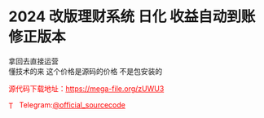 # 2024 改版理财系统 日化  收益自动到账 修正版本

拿回去直接运营<br>懂技术的来 这个价格是源码的价格 不是包安装的<br>


<p style="color: red;">源代码下载地址：<a href="https://mega-file.org/zUWU3" style="color: red;">https://mega-file.org/zUWU3</a></p><p style="color: red;"><img src="https://cdn-icons-png.flaticon.com/512/2111/2111646.png" alt="Telegram Icon" style="width: 16px; vertical-align: middle; margin-right: 5px;">Telegram:<a href="https://t.me/official_sourcecode" style="color: red;">@official_sourcecode</a></p>